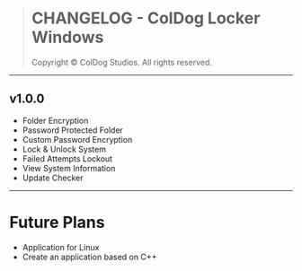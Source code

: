 > # CHANGELOG - ColDog Locker Windows
>
> Copyright © ColDog Studios. All rights reserved.

---

## v1.0.0

 - Folder Encryption
 - Password Protected Folder
 - Custom Password Encryption
 - Lock & Unlock System
 - Failed Attempts Lockout
 - View System Information
 - Update Checker

---

# Future Plans

 - Application for Linux
 - Create an application based on C++
